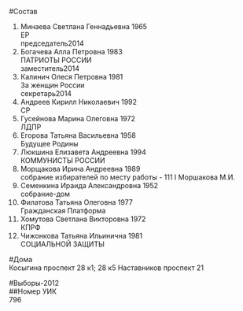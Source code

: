 #Состав  
1. Минаева Светлана Геннадьевна 1965  
    ЕР  
    председатель2014  
2. Богачева Алла Петровна 1983  
    ПАТРИОТЫ РОССИИ  
    заместитель2014  
3. Калинич Олеся Петровна 1981  
    За женщин России  
    секретарь2014  
4. Андреев Кирилл Николаевич 1992  
    СР  
5. Гусейнова Марина Олеговна 1972  
    ЛДПР  
6. Егорова Татьяна Васильевна 1958  
    Будущее Родины  
7. Люкшина Елизавета Андреевна 1994  
    КОММУНИСТЫ РОССИИ  
8. Морщакова Ирина Андреевна 1989  
    собрание избирателей по месту работы - 111 I Моршакова М.И.  
9. Семенкина Ираида Александровна 1952  
    собрание-дом  
10. Филатова Татьяна Олеговна 1977  
    Гражданская Платформа  
11. Хомутова Светлана Викторовна 1972  
    КПРФ  
12. Чижонкова Татьяна Ильинична 1981  
    СОЦИАЛЬНОЙ ЗАЩИТЫ  

#Дома  
Косыгина проспект 28 к1; 28 к5 Наставников проспект 21  
  
#Выборы-2012  
##Номер УИК  
796  
